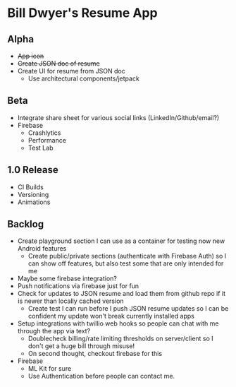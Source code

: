 # Bill Dwyer's Resume App

## Alpha

- ~~App icon~~
- ~~Create JSON doc of resume~~
- Create UI for resume from JSON doc
  - Use architectural components/jetpack

## Beta

- Integrate share sheet for various social links (LinkedIn/Github/email?)
- Firebase
  - Crashlytics
  - Performance
  - Test Lab

## 1.0 Release

- CI Builds
- Versioning
- Animations


## Backlog

- Create playground section I can use as a container for testing now new Android features
  - Create public/private sections (authenticate with Firebase Auth) so I can show off features, but also test some that are only intended for me
- Maybe some firebase integration?
- Push notifications via firebase just for fun
- Check for updates to JSON resume and load them from github repo if it is newer than locally cached version
  - Create test I can run before I push JSON resume updates so I can be confident my update won't break currently installed apps
- Setup integrations with twillio web hooks so people can chat with me through the app via text?
  - Doublecheck billing/rate limiting thresholds on server/client so I don't get a huge bill through misuse!
  - On second thought, checkout firebase for this
- Firebase 
  - ML Kit for sure
  - Use Authentication before people can contact me.